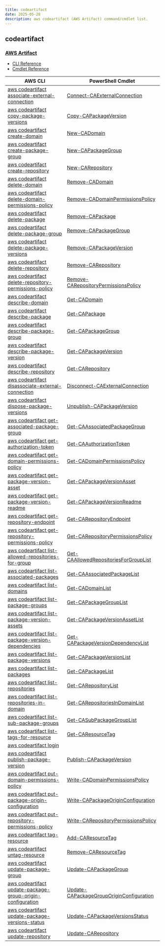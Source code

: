 ```yaml
---
title: codeartifact
date: 2025-05-28
description: aws codeartifact (AWS Artifact) command/cmdlet list.
---
```


## codeartifact

### [AWS Artifact](https://aws.amazon.com/artifact/)

* [CLI Reference](https://awscli.amazonaws.com/v2/documentation/api/latest/reference/codeartifact/index.html)
* [Cmdlet Reference](https://docs.aws.amazon.com/powershell/latest/reference/items/CodeArtifact_cmdlets.html)

|AWS CLI|PowerShell Cmdlet|
|----|----|
|[aws codeartifact associate-external-connection](https://awscli.amazonaws.com/v2/documentation/api/latest/reference/codeartifact/associate-external-connection.html)|[Connect-CAExternalConnection](https://docs.aws.amazon.com/powershell/latest/reference/items/Connect-CAExternalConnection.html)|
|[aws codeartifact copy-package-versions](https://awscli.amazonaws.com/v2/documentation/api/latest/reference/codeartifact/copy-package-versions.html)|[Copy-CAPackageVersion](https://docs.aws.amazon.com/powershell/latest/reference/items/Copy-CAPackageVersion.html)|
|[aws codeartifact create-domain](https://awscli.amazonaws.com/v2/documentation/api/latest/reference/codeartifact/create-domain.html)|[New-CADomain](https://docs.aws.amazon.com/powershell/latest/reference/items/New-CADomain.html)|
|[aws codeartifact create-package-group](https://awscli.amazonaws.com/v2/documentation/api/latest/reference/codeartifact/create-package-group.html)|[New-CAPackageGroup](https://docs.aws.amazon.com/powershell/latest/reference/items/New-CAPackageGroup.html)|
|[aws codeartifact create-repository](https://awscli.amazonaws.com/v2/documentation/api/latest/reference/codeartifact/create-repository.html)|[New-CARepository](https://docs.aws.amazon.com/powershell/latest/reference/items/New-CARepository.html)|
|[aws codeartifact delete-domain](https://awscli.amazonaws.com/v2/documentation/api/latest/reference/codeartifact/delete-domain.html)|[Remove-CADomain](https://docs.aws.amazon.com/powershell/latest/reference/items/Remove-CADomain.html)|
|[aws codeartifact delete-domain-permissions-policy](https://awscli.amazonaws.com/v2/documentation/api/latest/reference/codeartifact/delete-domain-permissions-policy.html)|[Remove-CADomainPermissionsPolicy](https://docs.aws.amazon.com/powershell/latest/reference/items/Remove-CADomainPermissionsPolicy.html)|
|[aws codeartifact delete-package](https://awscli.amazonaws.com/v2/documentation/api/latest/reference/codeartifact/delete-package.html)|[Remove-CAPackage](https://docs.aws.amazon.com/powershell/latest/reference/items/Remove-CAPackage.html)|
|[aws codeartifact delete-package-group](https://awscli.amazonaws.com/v2/documentation/api/latest/reference/codeartifact/delete-package-group.html)|[Remove-CAPackageGroup](https://docs.aws.amazon.com/powershell/latest/reference/items/Remove-CAPackageGroup.html)|
|[aws codeartifact delete-package-versions](https://awscli.amazonaws.com/v2/documentation/api/latest/reference/codeartifact/delete-package-versions.html)|[Remove-CAPackageVersion](https://docs.aws.amazon.com/powershell/latest/reference/items/Remove-CAPackageVersion.html)|
|[aws codeartifact delete-repository](https://awscli.amazonaws.com/v2/documentation/api/latest/reference/codeartifact/delete-repository.html)|[Remove-CARepository](https://docs.aws.amazon.com/powershell/latest/reference/items/Remove-CARepository.html)|
|[aws codeartifact delete-repository-permissions-policy](https://awscli.amazonaws.com/v2/documentation/api/latest/reference/codeartifact/delete-repository-permissions-policy.html)|[Remove-CARepositoryPermissionsPolicy](https://docs.aws.amazon.com/powershell/latest/reference/items/Remove-CARepositoryPermissionsPolicy.html)|
|[aws codeartifact describe-domain](https://awscli.amazonaws.com/v2/documentation/api/latest/reference/codeartifact/describe-domain.html)|[Get-CADomain](https://docs.aws.amazon.com/powershell/latest/reference/items/Get-CADomain.html)|
|[aws codeartifact describe-package](https://awscli.amazonaws.com/v2/documentation/api/latest/reference/codeartifact/describe-package.html)|[Get-CAPackage](https://docs.aws.amazon.com/powershell/latest/reference/items/Get-CAPackage.html)|
|[aws codeartifact describe-package-group](https://awscli.amazonaws.com/v2/documentation/api/latest/reference/codeartifact/describe-package-group.html)|[Get-CAPackageGroup](https://docs.aws.amazon.com/powershell/latest/reference/items/Get-CAPackageGroup.html)|
|[aws codeartifact describe-package-version](https://awscli.amazonaws.com/v2/documentation/api/latest/reference/codeartifact/describe-package-version.html)|[Get-CAPackageVersion](https://docs.aws.amazon.com/powershell/latest/reference/items/Get-CAPackageVersion.html)|
|[aws codeartifact describe-repository](https://awscli.amazonaws.com/v2/documentation/api/latest/reference/codeartifact/describe-repository.html)|[Get-CARepository](https://docs.aws.amazon.com/powershell/latest/reference/items/Get-CARepository.html)|
|[aws codeartifact disassociate-external-connection](https://awscli.amazonaws.com/v2/documentation/api/latest/reference/codeartifact/disassociate-external-connection.html)|[Disconnect-CAExternalConnection](https://docs.aws.amazon.com/powershell/latest/reference/items/Disconnect-CAExternalConnection.html)|
|[aws codeartifact dispose-package-versions](https://awscli.amazonaws.com/v2/documentation/api/latest/reference/codeartifact/dispose-package-versions.html)|[Unpublish-CAPackageVersion](https://docs.aws.amazon.com/powershell/latest/reference/items/Unpublish-CAPackageVersion.html)|
|[aws codeartifact get-associated-package-group](https://awscli.amazonaws.com/v2/documentation/api/latest/reference/codeartifact/get-associated-package-group.html)|[Get-CAAssociatedPackageGroup](https://docs.aws.amazon.com/powershell/latest/reference/items/Get-CAAssociatedPackageGroup.html)|
|[aws codeartifact get-authorization-token](https://awscli.amazonaws.com/v2/documentation/api/latest/reference/codeartifact/get-authorization-token.html)|[Get-CAAuthorizationToken](https://docs.aws.amazon.com/powershell/latest/reference/items/Get-CAAuthorizationToken.html)|
|[aws codeartifact get-domain-permissions-policy](https://awscli.amazonaws.com/v2/documentation/api/latest/reference/codeartifact/get-domain-permissions-policy.html)|[Get-CADomainPermissionsPolicy](https://docs.aws.amazon.com/powershell/latest/reference/items/Get-CADomainPermissionsPolicy.html)|
|[aws codeartifact get-package-version-asset](https://awscli.amazonaws.com/v2/documentation/api/latest/reference/codeartifact/get-package-version-asset.html)|[Get-CAPackageVersionAsset](https://docs.aws.amazon.com/powershell/latest/reference/items/Get-CAPackageVersionAsset.html)|
|[aws codeartifact get-package-version-readme](https://awscli.amazonaws.com/v2/documentation/api/latest/reference/codeartifact/get-package-version-readme.html)|[Get-CAPackageVersionReadme](https://docs.aws.amazon.com/powershell/latest/reference/items/Get-CAPackageVersionReadme.html)|
|[aws codeartifact get-repository-endpoint](https://awscli.amazonaws.com/v2/documentation/api/latest/reference/codeartifact/get-repository-endpoint.html)|[Get-CARepositoryEndpoint](https://docs.aws.amazon.com/powershell/latest/reference/items/Get-CARepositoryEndpoint.html)|
|[aws codeartifact get-repository-permissions-policy](https://awscli.amazonaws.com/v2/documentation/api/latest/reference/codeartifact/get-repository-permissions-policy.html)|[Get-CARepositoryPermissionsPolicy](https://docs.aws.amazon.com/powershell/latest/reference/items/Get-CARepositoryPermissionsPolicy.html)|
|[aws codeartifact list-allowed-repositories-for-group](https://awscli.amazonaws.com/v2/documentation/api/latest/reference/codeartifact/list-allowed-repositories-for-group.html)|[Get-CAAllowedRepositoriesForGroupList](https://docs.aws.amazon.com/powershell/latest/reference/items/Get-CAAllowedRepositoriesForGroupList.html)|
|[aws codeartifact list-associated-packages](https://awscli.amazonaws.com/v2/documentation/api/latest/reference/codeartifact/list-associated-packages.html)|[Get-CAAssociatedPackageList](https://docs.aws.amazon.com/powershell/latest/reference/items/Get-CAAssociatedPackageList.html)|
|[aws codeartifact list-domains](https://awscli.amazonaws.com/v2/documentation/api/latest/reference/codeartifact/list-domains.html)|[Get-CADomainList](https://docs.aws.amazon.com/powershell/latest/reference/items/Get-CADomainList.html)|
|[aws codeartifact list-package-groups](https://awscli.amazonaws.com/v2/documentation/api/latest/reference/codeartifact/list-package-groups.html)|[Get-CAPackageGroupList](https://docs.aws.amazon.com/powershell/latest/reference/items/Get-CAPackageGroupList.html)|
|[aws codeartifact list-package-version-assets](https://awscli.amazonaws.com/v2/documentation/api/latest/reference/codeartifact/list-package-version-assets.html)|[Get-CAPackageVersionAssetList](https://docs.aws.amazon.com/powershell/latest/reference/items/Get-CAPackageVersionAssetList.html)|
|[aws codeartifact list-package-version-dependencies](https://awscli.amazonaws.com/v2/documentation/api/latest/reference/codeartifact/list-package-version-dependencies.html)|[Get-CAPackageVersionDependencyList](https://docs.aws.amazon.com/powershell/latest/reference/items/Get-CAPackageVersionDependencyList.html)|
|[aws codeartifact list-package-versions](https://awscli.amazonaws.com/v2/documentation/api/latest/reference/codeartifact/list-package-versions.html)|[Get-CAPackageVersionList](https://docs.aws.amazon.com/powershell/latest/reference/items/Get-CAPackageVersionList.html)|
|[aws codeartifact list-packages](https://awscli.amazonaws.com/v2/documentation/api/latest/reference/codeartifact/list-packages.html)|[Get-CAPackageList](https://docs.aws.amazon.com/powershell/latest/reference/items/Get-CAPackageList.html)|
|[aws codeartifact list-repositories](https://awscli.amazonaws.com/v2/documentation/api/latest/reference/codeartifact/list-repositories.html)|[Get-CARepositoryList](https://docs.aws.amazon.com/powershell/latest/reference/items/Get-CARepositoryList.html)|
|[aws codeartifact list-repositories-in-domain](https://awscli.amazonaws.com/v2/documentation/api/latest/reference/codeartifact/list-repositories-in-domain.html)|[Get-CARepositoriesInDomainList](https://docs.aws.amazon.com/powershell/latest/reference/items/Get-CARepositoriesInDomainList.html)|
|[aws codeartifact list-sub-package-groups](https://awscli.amazonaws.com/v2/documentation/api/latest/reference/codeartifact/list-sub-package-groups.html)|[Get-CASubPackageGroupList](https://docs.aws.amazon.com/powershell/latest/reference/items/Get-CASubPackageGroupList.html)|
|[aws codeartifact list-tags-for-resource](https://awscli.amazonaws.com/v2/documentation/api/latest/reference/codeartifact/list-tags-for-resource.html)|[Get-CAResourceTag](https://docs.aws.amazon.com/powershell/latest/reference/items/Get-CAResourceTag.html)|
|[aws codeartifact login](https://awscli.amazonaws.com/v2/documentation/api/latest/reference/codeartifact/login.html)||
|[aws codeartifact publish-package-version](https://awscli.amazonaws.com/v2/documentation/api/latest/reference/codeartifact/publish-package-version.html)|[Publish-CAPackageVersion](https://docs.aws.amazon.com/powershell/latest/reference/items/Publish-CAPackageVersion.html)|
|[aws codeartifact put-domain-permissions-policy](https://awscli.amazonaws.com/v2/documentation/api/latest/reference/codeartifact/put-domain-permissions-policy.html)|[Write-CADomainPermissionsPolicy](https://docs.aws.amazon.com/powershell/latest/reference/items/Write-CADomainPermissionsPolicy.html)|
|[aws codeartifact put-package-origin-configuration](https://awscli.amazonaws.com/v2/documentation/api/latest/reference/codeartifact/put-package-origin-configuration.html)|[Write-CAPackageOriginConfiguration](https://docs.aws.amazon.com/powershell/latest/reference/items/Write-CAPackageOriginConfiguration.html)|
|[aws codeartifact put-repository-permissions-policy](https://awscli.amazonaws.com/v2/documentation/api/latest/reference/codeartifact/put-repository-permissions-policy.html)|[Write-CARepositoryPermissionsPolicy](https://docs.aws.amazon.com/powershell/latest/reference/items/Write-CARepositoryPermissionsPolicy.html)|
|[aws codeartifact tag-resource](https://awscli.amazonaws.com/v2/documentation/api/latest/reference/codeartifact/tag-resource.html)|[Add-CAResourceTag](https://docs.aws.amazon.com/powershell/latest/reference/items/Add-CAResourceTag.html)|
|[aws codeartifact untag-resource](https://awscli.amazonaws.com/v2/documentation/api/latest/reference/codeartifact/untag-resource.html)|[Remove-CAResourceTag](https://docs.aws.amazon.com/powershell/latest/reference/items/Remove-CAResourceTag.html)|
|[aws codeartifact update-package-group](https://awscli.amazonaws.com/v2/documentation/api/latest/reference/codeartifact/update-package-group.html)|[Update-CAPackageGroup](https://docs.aws.amazon.com/powershell/latest/reference/items/Update-CAPackageGroup.html)|
|[aws codeartifact update-package-group-origin-configuration](https://awscli.amazonaws.com/v2/documentation/api/latest/reference/codeartifact/update-package-group-origin-configuration.html)|[Update-CAPackageGroupOriginConfiguration](https://docs.aws.amazon.com/powershell/latest/reference/items/Update-CAPackageGroupOriginConfiguration.html)|
|[aws codeartifact update-package-versions-status](https://awscli.amazonaws.com/v2/documentation/api/latest/reference/codeartifact/update-package-versions-status.html)|[Update-CAPackageVersionsStatus](https://docs.aws.amazon.com/powershell/latest/reference/items/Update-CAPackageVersionsStatus.html)|
|[aws codeartifact update-repository](https://awscli.amazonaws.com/v2/documentation/api/latest/reference/codeartifact/update-repository.html)|[Update-CARepository](https://docs.aws.amazon.com/powershell/latest/reference/items/Update-CARepository.html)|

